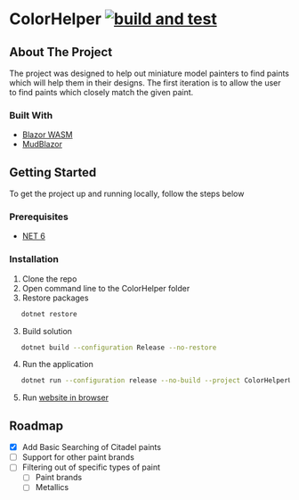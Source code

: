 # ColorHelper [![build and test](https://github.com/Thewads/ColorHelper/actions/workflows/build-and-test.yml/badge.svg?branch=main)](https://github.com/Thewads/ColorHelper/actions/workflows/build-and-test.yml)

<!-- ABOUT THE PROJECT -->
## About The Project

The project was designed to help out miniature model painters to find paints which will help them in their designs.
The first iteration is to allow the user to find paints which closely match the given paint.

### Built With
* [Blazor WASM](https://dotnet.microsoft.com/en-us/apps/aspnet/web-apps/blazor)
* [MudBlazor](https://mudblazor.com/)

<!-- GETTING STARTED -->
## Getting Started

To get the project up and running locally, follow the steps below

### Prerequisites

* [NET 6](https://dotnet.microsoft.com/en-us/download/dotnet/6.0)

### Installation
1. Clone the repo
2. Open command line to the ColorHelper folder
3. Restore packages
```sh
   dotnet restore
   ```
3. Build solution
```sh
   dotnet build --configuration Release --no-restore
   ```
4. Run the application
```sh
   dotnet run --configuration release --no-build --project ColorHelperUi/ColorHelperUi.csproj
   ```
5. Run [website in browser](https://localhost:7155)

## Roadmap

- [x] Add Basic Searching of Citadel paints
- [ ] Support for other paint brands
- [ ] Filtering out of specific types of paint
    - [ ] Paint brands
    - [ ] Metallics
